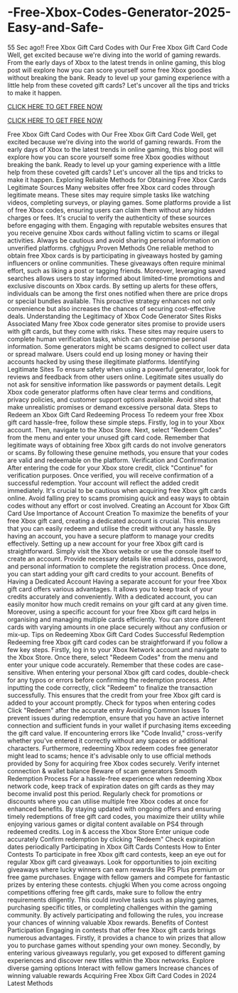 # -Free-Xbox-Codes-Generator-2025-Easy-and-Safe-
55 Sec ago!! Free Xbox Gift Card Codes with Our Free Xbox Gift Card Code Well, get excited because we're diving into the world of gaming rewards. From the early days of Xbox to the latest trends in online gaming, this blog post will explore how you can score yourself some free Xbox goodies without breaking the bank. Ready to level up your gaming experience with a little help from these coveted gift cards? Let's uncover all the tips and tricks to make it happen.


[CLICK HERE TO GET FREE NOW](https://preesolution.com/xbox)


[CLICK HERE TO GET FREE NOW](https://preesolution.com/xbox)



Free Xbox Gift Card Codes with Our Free Xbox Gift Card Code Well, get excited because we're diving into the world of gaming rewards. From the early days of Xbox to the latest trends in online gaming, this blog post will explore how you can score yourself some free Xbox goodies without breaking the bank. Ready to level up your gaming experience with a little help from these coveted gift cards? Let's uncover all the tips and tricks to make it happen.
Exploring Reliable Methods for Obtaining Free Xbox Cards
Legitimate Sources
Many websites offer free Xbox card codes through legitimate means. These sites may require simple tasks like watching videos, completing surveys, or playing games.
Some platforms provide a list of free Xbox codes, ensuring users can claim them without any hidden charges or fees. It's crucial to verify the authenticity of these sources before engaging with them.
Engaging with reputable websites ensures that you receive genuine Xbox cards without falling victim to scams or illegal activities. Always be cautious and avoid sharing personal information on unverified platforms. cfghjgyu
Proven Methods
One reliable method to obtain free Xbox cards is by participating in giveaways hosted by gaming influencers or online communities. These giveaways often require minimal effort, such as liking a post or tagging friends.
Moreover, leveraging saved searches allows users to stay informed about limited-time promotions and exclusive discounts on Xbox cards. By setting up alerts for these offers, individuals can be among the first ones notified when there are price drops or special bundles available. This proactive strategy enhances not only convenience but also increases the chances of securing cost-effective deals.
Understanding the Legitimacy of Xbox Code Generator Sites
Risks Associated
Many free Xbox code generator sites promise to provide users with gift cards, but they come with risks. These sites may require users to complete human verification tasks, which can compromise personal information.
Some generators might be scams designed to collect user data or spread malware. Users could end up losing money or having their accounts hacked by using these illegitimate platforms.
Identifying Legitimate Sites
To ensure safety when using a powerful generator, look for reviews and feedback from other users online. Legitimate sites usually do not ask for sensitive information like passwords or payment details.
Legit Xbox code generator platforms often have clear terms and conditions, privacy policies, and customer support options available. Avoid sites that make unrealistic promises or demand excessive personal data.
Steps to Redeem an Xbox Gift Card
Redeeming Process
To redeem your free Xbox gift card hassle-free, follow these simple steps. Firstly, log in to your Xbox account. Then, navigate to the Xbox Store. Next, select "Redeem Codes" from the menu and enter your unused gift card code.
Remember that legitimate ways of obtaining free Xbox gift cards do not involve generators or scams. By following these genuine methods, you ensure that your codes are valid and redeemable on the platform.
Verification and Confirmation
After entering the code for your Xbox store credit, click "Continue" for verification purposes. Once verified, you will receive confirmation of a successful redemption. Your account will reflect the added credit immediately.
It's crucial to be cautious when acquiring free Xbox gift cards online. Avoid falling prey to scams promising quick and easy ways to obtain codes without any effort or cost involved.
Creating an Account for Xbox Gift Card Use
Importance of Account Creation
To maximize the benefits of your free Xbox gift card, creating a dedicated account is crucial. This ensures that you can easily redeem and utilise the credit without any hassle. By having an account, you have a secure platform to manage your credits effectively.
Setting up a new account for your free Xbox gift card is straightforward. Simply visit the Xbox website or use the console itself to create an account. Provide necessary details like email address, password, and personal information to complete the registration process. Once done, you can start adding your gift card credits to your account.
Benefits of Having a Dedicated Account
Having a separate account for your free Xbox gift card offers various advantages. It allows you to keep track of your credits accurately and conveniently. With a dedicated account, you can easily monitor how much credit remains on your gift card at any given time.
Moreover, using a specific account for your free Xbox gift card helps in organising and managing multiple cards efficiently. You can store different cards with varying amounts in one place securely without any confusion or mix-up.
Tips on Redeeming Xbox Gift Card Codes
Successful Redemption
Redeeming free Xbox gift card codes can be straightforward if you follow a few key steps. Firstly, log in to your Xbox Network account and navigate to the Xbox Store. Once there, select "Redeem Codes" from the menu and enter your unique code accurately. Remember that these codes are case-sensitive.
When entering your personal Xbox gift card codes, double-check for any typos or errors before confirming the redemption process. After inputting the code correctly, click "Redeem" to finalize the transaction successfully. This ensures that the credit from your free Xbox gift card is added to your account promptly.
Check for typos when entering codes
Click "Redeem" after the accurate entry
Avoiding Common Issues
To prevent issues during redemption, ensure that you have an active internet connection and sufficient funds in your wallet if purchasing items exceeding the gift card value. If encountering errors like "Code Invalid," cross-verify whether you've entered it correctly without any spaces or additional characters.
Furthermore, redeeming Xbox redeem codes free generator might lead to scams; hence it's advisable only to use official methods provided by Sony for acquiring free Xbox codes securely.
Verify internet connection & wallet balance
Beware of scam generators
Smooth Redemption Process
For a hassle-free experience when redeeming Xbox network code, keep track of expiration dates on gift cards as they may become invalid post this period. Regularly check for promotions or discounts where you can utilise multiple free Xbox codes at once for enhanced benefits.
By staying updated with ongoing offers and ensuring timely redemptions of free gift card codes, you maximize their utility while enjoying various games or digital content available on PS4 through redeemed credits.
Log in & access the Xbox Store
Enter unique code accurately
Confirm redemption by clicking "Redeem"
Check expiration dates periodically
Participating in Xbox Gift Cards Contests
How to Enter Contests
To participate in free Xbox gift card contests, keep an eye out for regular Xbox gift card giveaways. Look for opportunities to join exciting giveaways where lucky winners can earn rewards like PS Plus premium or free game purchases. Engage with fellow gamers and compete for fantastic prizes by entering these contests. chjugki
When you come across ongoing competitions offering free gift cards, make sure to follow the entry requirements diligently. This could involve tasks such as playing games, purchasing specific titles, or completing challenges within the gaming community. By actively participating and following the rules, you increase your chances of winning valuable Xbox rewards.
Benefits of Contest Participation
Engaging in contests that offer free Xbox gift cards brings numerous advantages. Firstly, it provides a chance to win prizes that allow you to purchase games without spending your own money. Secondly, by entering various giveaways regularly, you get exposed to different gaming experiences and discover new titles within the Xbox networks.
Explore diverse gaming options
Interact with fellow gamers
Increase chances of winning valuable rewards
Acquiring Free Xbox Gift Card Codes in 2024
Latest Methods
